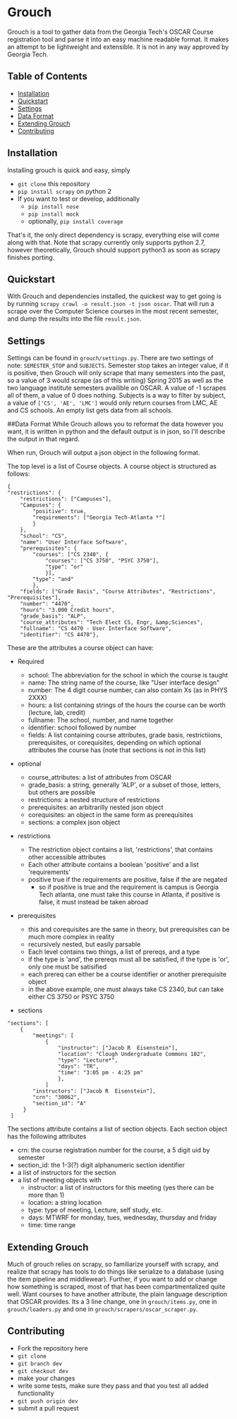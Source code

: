 Grouch
======

Grouch is a tool to gather data from the Georgia Tech's OSCAR Course registration tool and parse it into an easy machine readable format. It makes an attempt to be lightweight and extensible. It is not in any way approved by Georgia Tech.

## Table of Contents
 - [Installation](#installation)
 - [Quickstart](#quickstart)
 - [Settings](#settings)
 - [Data Format](#data-format)
 - [Extending Grouch](#extending-grouch)
 - [Contributing](#contributing)

## Installation
Installing grouch is quick and easy, simply
 - `git clone` this repository
 - `pip install scrapy` on python 2
 - If you want to test or develop, additionally
     - `pip install nose`
     - `pip install mock`
     - optionally, `pip install coverage`

 That's it, the only direct dependency is scrapy, everything else will come along with that. Note that scrapy currently only supports python 2.7, however theoretically, Grouch should support python3 as soon as scrapy finishes porting.
 
## Quickstart
With Grouch and dependencies installed, the quickest way to get going is by running `scrapy crawl -o result.json -t json oscar`. That will run a scrape over the Computer Science courses in the most recent semester, and dump the results into the file `result.json`. 

## Settings
Settings can be found in `grouch/settings.py`. There are two settings of note: `SEMESTER_STOP` and `SUBJECTS`. Semester stop takes an integer value, if it is positive, then Grouch will only scrape that many semesters into the past, so a value of 3 would scrape (as of this writing) Spring 2015 as well as the two language institute semesters availible on OSCAR. A value of -1 scrapes all of them, a value of 0 does nothing. Subjects is a way to filter by subject, a value of `['CS', 'AE', 'LMC']` would only return courses from LMC, AE and CS schools. An empty list gets data from all schools.

##Data Format
While Grouch allows you to reformat the data however you want, it is written in python and the default output is in json, so I'll describe the output in that regard.

When run, Grouch will output a json object in the following format.

The top level is a list of Course objects. A course object is structured as follows:

```
{
"restrictions": {
    "restrictions": ["Campuses"], 
    "Campuses": {
        "positive": true, 
        "requirements": ["Georgia Tech-Atlanta *"]
        }
    }, 
    "school": "CS", 
    "name": "User Interface Software", 
    "prerequisites": {
        "courses": ["CS 2340", {
            "courses": ["CS 3750", "PSYC 3750"], 
            "type": "or"
            }], 
        "type": "and"
        }, 
    "fields": ["Grade Basis", "Course Attributes", "Restrictions", "Prerequisites"], 
    "number": "4470", 
    "hours": "3.000 Credit hours", 
    "grade_basis": "ALP", 
    "course_attributes": "Tech Elect CS, Engr, &amp;Sciences", 
    "fullname": "CS 4470 - User Interface Software", 
    "identifier": "CS 4470"},
```
These are the attributes a course object can have:

 - Required
     - school: The abbreviation for the school in which the course is taught
     - name: The string name of the course, like "User interface design"
     - number: The 4 digit course number, can also contain Xs (as in PHYS 2XXX)
     - hours: a list containing strings of the hours the course can be worth (lecture, lab, credit)
     - fullname: The school, number, and name together
     - identifier: school followed by number
     - fields: A list containing course attributes, grade basis, restrictiions, prerequisites, or corequisites, depending on which optional attributes the course has (note that sections is not in this list)
 - optional
     - course_attributes: a list of attributes from OSCAR
     - grade_basis: a string, generally 'ALP', or a subset of those, letters, but others are possible
     - restrictions: a nested structure of restrictions
     - prerequisites: an arbitrarilly nested json object
     - corequisites: an object in the same form as prerequisites
     - sections: a complex json object
 
 - restrictions
     - The restriction object contains a list, 'restrictions', that contains other accessible attributes
     - Each other attribute contains a boolean 'positive' and a list 'requirements'
     - positive true if the requirements are positive, false if the are negated
         - so if positive is true and the requirement is campus is Georgia Tech atlanta, one must take this course in Atlanta, if positive is false, it must instead be taken abroad
 - prerequisites
     - this and corequisites are the same in theory, but prerequisites can be much more complex in reality
     - recursively nested, but easily parsable
     - Each level contains two things, a list of prereqs, and a type
     - if the type is 'and', the prereqs must all be satisfied, if the type is 'or', only one must be satisified
     - each prereq can either be a course identifier or another prerequisite object
     - in the above example, one must always take CS 2340, but can take either CS 3750 or PSYC 3750
 - sections
```
"sections": [
    {
        "meetings": [
            {
                "instructor": ["Jacob R  Eisenstein"], 
                "location": "Clough Undergraduate Commons 102", 
                "type": "Lecture*", 
                "days": "TR", 
                "time": "3:05 pm - 4:25 pm"
                }, 
            ]
        "instructors": ["Jacob R  Eisenstein"], 
        "crn": "30062", 
        "section_id": "A"
     }
 ]
```
The sections attribute contains a list of section objects. Each section object has the following attributes

 - crn: the course registration number for the course, a 5 digit uid by semester
 - section_id: the 1-3(?) digit alphanumeric section identifier
 - a list of instructors for the section
 - a list of meeting objects with
     - instructor: a list of instructors for this meeting (yes there can be more than 1)
     - location: a string location
     - type: type of meeting, Lecture, self study, etc.
     - days: MTWRF for monday, tues, wednesday, thursday and friday
     - time: time range

## Extending Grouch
Much of grouch relies on scrapy, so familiarize yourself with scrapy, and realize that scrapy has tools to do things like serialize to a database (using the item pipeline and middlewear). Further, if you want to add or change how something is scraped, most of that has been compartmentalized quite well. Want courses to have another attribute, the plain language description that OSCAR provides. Its a 3 line change, one in `grouch/items.py`, one in `grouch/loaders.py` and one in `grouch/scrapers/oscar_scraper.py`.

## Contributing
 - Fork the repository here
 - `git clone`
 - `git branch dev`
 - `git checkout dev`
 - make your changes
 - write some tests, make sure they pass and that you test all added functionality
 - `git push origin dev`
 - submit a pull request

